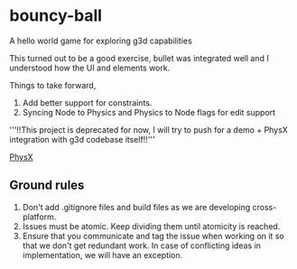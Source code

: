 # bouncy-ball
A hello world game for exploring g3d capabilities

This turned out to be a good exercise, bullet was integrated well and I understood how the UI and elements work.

Things to take forward,
1. Add better support for constraints.
2. Syncing Node to Physics and Physics to Node flags for edit support

'''!!This project is deprecated for now, I will try to push for a demo + PhysX integration with g3d codebase itself!!'''

[PhysX](https://github.com/Dante-666/g3dPhysX)

## Ground rules
1. Don't add .gitignore files and build files as we are developing cross-platform.
2. Issues must be atomic. Keep dividing them until atomicity is reached.
3. Ensure that you communicate and tag the issue when working on it so that we don't get
redundant work. In case of conflicting ideas in implementation, we will have an exception.
